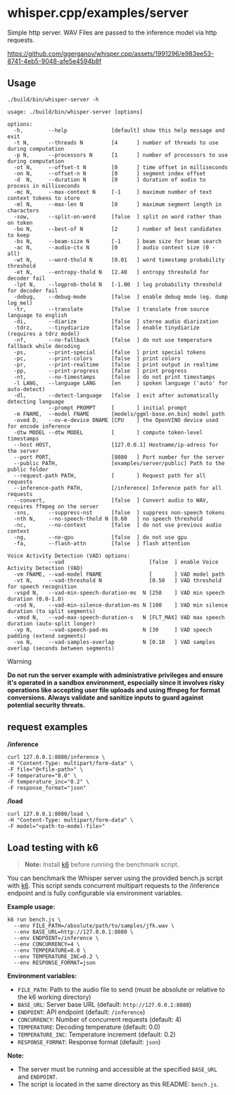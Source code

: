 # whisper.cpp/examples/server

Simple http server. WAV Files are passed to the inference model via http requests.

https://github.com/ggerganov/whisper.cpp/assets/1991296/e983ee53-8741-4eb5-9048-afe5e4594b8f

## Usage

```
./build/bin/whisper-server -h

usage: ./build/bin/whisper-server [options]

options:
  -h,        --help              [default] show this help message and exit
  -t N,      --threads N         [4      ] number of threads to use during computation
  -p N,      --processors N      [1      ] number of processors to use during computation
  -ot N,     --offset-t N        [0      ] time offset in milliseconds
  -on N,     --offset-n N        [0      ] segment index offset
  -d  N,     --duration N        [0      ] duration of audio to process in milliseconds
  -mc N,     --max-context N     [-1     ] maximum number of text context tokens to store
  -ml N,     --max-len N         [0      ] maximum segment length in characters
  -sow,      --split-on-word     [false  ] split on word rather than on token
  -bo N,     --best-of N         [2      ] number of best candidates to keep
  -bs N,     --beam-size N       [-1     ] beam size for beam search
  -ac N,     --audio-ctx N       [0      ] audio context size (0 - all)
  -wt N,     --word-thold N      [0.01   ] word timestamp probability threshold
  -et N,     --entropy-thold N   [2.40   ] entropy threshold for decoder fail
  -lpt N,    --logprob-thold N   [-1.00  ] log probability threshold for decoder fail
  -debug,    --debug-mode        [false  ] enable debug mode (eg. dump log_mel)
  -tr,       --translate         [false  ] translate from source language to english
  -di,       --diarize           [false  ] stereo audio diarization
  -tdrz,     --tinydiarize       [false  ] enable tinydiarize (requires a tdrz model)
  -nf,       --no-fallback       [false  ] do not use temperature fallback while decoding
  -ps,       --print-special     [false  ] print special tokens
  -pc,       --print-colors      [false  ] print colors
  -pr,       --print-realtime    [false  ] print output in realtime
  -pp,       --print-progress    [false  ] print progress
  -nt,       --no-timestamps     [false  ] do not print timestamps
  -l LANG,   --language LANG     [en     ] spoken language ('auto' for auto-detect)
  -dl,       --detect-language   [false  ] exit after automatically detecting language
             --prompt PROMPT     [       ] initial prompt
  -m FNAME,  --model FNAME       [models/ggml-base.en.bin] model path
  -oved D,   --ov-e-device DNAME [CPU    ] the OpenVINO device used for encode inference
  -dtw MODEL --dtw MODEL         [       ] compute token-level timestamps
  --host HOST,                   [127.0.0.1] Hostname/ip-adress for the server
  --port PORT,                   [8080   ] Port number for the server
  --public PATH,                 [examples/server/public] Path to the public folder
  --request-path PATH,           [       ] Request path for all requests
  --inference-path PATH,         [/inference] Inference path for all requests
  --convert,                     [false  ] Convert audio to WAV, requires ffmpeg on the server
  -sns,      --suppress-nst      [false  ] suppress non-speech tokens
  -nth N,    --no-speech-thold N [0.60   ] no speech threshold
  -nc,       --no-context        [false  ] do not use previous audio context
  -ng,       --no-gpu            [false  ] do not use gpu
  -fa,       --flash-attn        [false  ] flash attention

Voice Activity Detection (VAD) options:
             --vad                           [false  ] enable Voice Activity Detection (VAD)
  -vm FNAME, --vad-model FNAME               [       ] VAD model path
  -vt N,     --vad-threshold N               [0.50   ] VAD threshold for speech recognition
  -vspd N,   --vad-min-speech-duration-ms  N [250    ] VAD min speech duration (0.0-1.0)
  -vsd N,    --vad-min-silence-duration-ms N [100    ] VAD min silence duration (to split segments)
  -vmsd N,   --vad-max-speech-duration-s   N [FLT_MAX] VAD max speech duration (auto-split longer)
  -vp N,     --vad-speech-pad-ms           N [30     ] VAD speech padding (extend segments)
  -vo N,     --vad-samples-overlap         N [0.10   ] VAD samples overlap (seconds between segments)
```

> [!WARNING]
> **Do not run the server example with administrative privileges and ensure it's operated in a sandbox environment, especially since it involves risky operations like accepting user file uploads and using ffmpeg for format conversions. Always validate and sanitize inputs to guard against potential security threats.**

## request examples

**/inference**
```
curl 127.0.0.1:8080/inference \
-H "Content-Type: multipart/form-data" \
-F file="@<file-path>" \
-F temperature="0.0" \
-F temperature_inc="0.2" \
-F response_format="json"
```

**/load**
```
curl 127.0.0.1:8080/load \
-H "Content-Type: multipart/form-data" \
-F model="<path-to-model-file>"
```

## Load testing with k6

> **Note:** Install [k6](https://k6.io/docs/get-started/installation/) before running the benchmark script.

You can benchmark the Whisper server using the provided bench.js script with [k6](https://k6.io/). This script sends concurrent multipart requests to the /inference endpoint and is fully configurable via environment variables.

**Example usage:**

```
k6 run bench.js \
  --env FILE_PATH=/absolute/path/to/samples/jfk.wav \
  --env BASE_URL=http://127.0.0.1:8080 \
  --env ENDPOINT=/inference \
  --env CONCURRENCY=4 \
  --env TEMPERATURE=0.0 \
  --env TEMPERATURE_INC=0.2 \
  --env RESPONSE_FORMAT=json
```

**Environment variables:**
- `FILE_PATH`: Path to the audio file to send (must be absolute or relative to the k6 working directory)
- `BASE_URL`: Server base URL (default: `http://127.0.0.1:8080`)
- `ENDPOINT`: API endpoint (default: `/inference`)
- `CONCURRENCY`: Number of concurrent requests (default: 4)
- `TEMPERATURE`: Decoding temperature (default: 0.0)
- `TEMPERATURE_INC`: Temperature increment (default: 0.2)
- `RESPONSE_FORMAT`: Response format (default: `json`)

**Note:**
- The server must be running and accessible at the specified `BASE_URL` and `ENDPOINT`.
- The script is located in the same directory as this README: `bench.js`.
